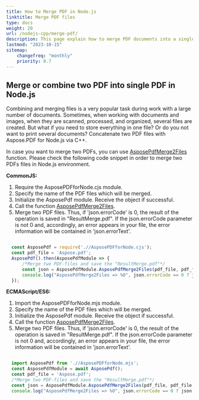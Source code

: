 ```yaml
---
title: How to Merge PDF in Node.js
linktitle: Merge PDF files
type: docs
weight: 20
url: /nodejs-cpp/merge-pdf/
description: This page explain how to merge PDF documents into a single PDF file with Aspose.PDF for Node.js via C++.
lastmod: "2023-10-15"
sitemap:
    changefreq: "monthly"
    priority: 0.7
---
```


## Merge or combine two PDF into single PDF in Node.js

Combining and merging files is a very popular task during work with a large number of documents. Sometimes, when working with documents and images, when they are scanned, processed, and organized, several files are created.
But what if you need to store everything in one file? Or do you not want to print several documents? Concatenate two PDF files with Aspose.PDF for Node.js via C++.

In case you want to merge two PDFs, you can use [AsposePdfMerge2Files](https://reference.aspose.com/pdf/nodejs-cpp/organize/asposepdfmerge2files/) function. 
Please check the following code snippet in order to merge two PDFs files in Node.js environment.

**CommonJS:**

1. Require the AsposePDFforNode.cjs module.
1. Specify the name of the PDF files which will be merged.
1. Initialize the AsposePdf module. Receive the object if successful.
1. Call the function [AsposePdfMerge2Files](https://reference.aspose.com/pdf/nodejs-cpp/organize/asposepdfmerge2files/).
1. Merge two PDF files. Thus, if 'json.errorCode' is 0, the result of the operation is saved in "ResultMerge.pdf". If the json.errorCode parameter is not 0 and, accordingly, an error appears in your file, the error information will be contained in 'json.errorText'.

```js

  const AsposePdf = require('.//AsposePDFforNode.cjs');
  const pdf_file = 'Aspose.pdf';
  AsposePdf().then(AsposePdfModule => {
      /*Merge two PDF-files and save the "ResultMerge.pdf"*/
      const json = AsposePdfModule.AsposePdfMerge2Files(pdf_file, pdf_file, "ResultMerge.pdf");
      console.log("AsposePdfMerge2Files => %O", json.errorCode == 0 ? json.fileNameResult : json.errorText);
  });
```

**ECMAScript/ES6:**

1. Import the AsposePDFforNode.mjs module.
1. Specify the name of the PDF files which will be merged.
1. Initialize the AsposePdf module. Receive the object if successful.
1. Call the function [AsposePdfMerge2Files](https://reference.aspose.com/pdf/nodejs-cpp/organize/asposepdfmerge2files/).
1. Merge two PDF files. Thus, if 'json.errorCode' is 0, the result of the operation is saved in "ResultMerge.pdf". If the json.errorCode parameter is not 0 and, accordingly, an error appears in your file, the error information will be contained in 'json.errorText'.

```js

  import AsposePdf from './/AsposePDFforNode.mjs';
  const AsposePdfModule = await AsposePdf();
  const pdf_file = 'Aspose.pdf';
  /*Merge two PDF-files and save the "ResultMerge.pdf"*/
  const json = AsposePdfModule.AsposePdfMerge2Files(pdf_file, pdf_file, "ResultMerge.pdf");
  console.log("AsposePdfMerge2Files => %O", json.errorCode == 0 ? json.fileNameResult : json.errorText);
```